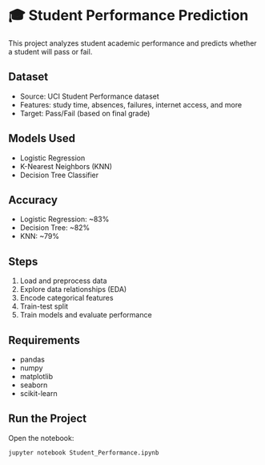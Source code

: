 
# 🎓 Student Performance Prediction

This project analyzes student academic performance and predicts whether a student will pass or fail.

## Dataset

- Source: UCI Student Performance dataset
- Features: study time, absences, failures, internet access, and more
- Target: Pass/Fail (based on final grade)

## Models Used

- Logistic Regression
- K-Nearest Neighbors (KNN)
- Decision Tree Classifier

## Accuracy

- Logistic Regression: ~83%
- Decision Tree: ~82%
- KNN: ~79%

## Steps

1. Load and preprocess data
2. Explore data relationships (EDA)
3. Encode categorical features
4. Train-test split
5. Train models and evaluate performance

## Requirements

- pandas
- numpy
- matplotlib
- seaborn
- scikit-learn

## Run the Project

Open the notebook:

```bash
jupyter notebook Student_Performance.ipynb
